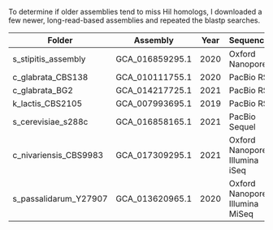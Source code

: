 To determine if older assemblies tend to miss Hil homologs, I downloaded a few newer, long-read-based assemblies and repeated the blastp searches.

| Folder | Assembly | Year | Sequencing | Coverage |
| ------ | -------  | ---- | ---------- | -------- |
| s_stipitis_assembly | GCA_016859295.1 | 2020 | Oxford Nanopore | 167.0x |
| c_glabrata_CBS138 | GCA_010111755.1   | 2020 | PacBio RSII | 102.0x |
| c_glabrata_BG2 | GCA_014217725.1 | 2021 | PacBio RSII | 40.0x |
| k_lactis_CBS2105 | GCA_007993695.1 | 2019 | PacBio RSII | 224.0x |
| s_cerevisiae_s288c | GCA_016858165.1 | 2021 | PacBio Sequel | 50x |
| c_nivariensis_CBS9983 | GCA_017309295.1 | 2021 | Oxford Nanopore + Illumina iSeq | 296.0x |
| s_passalidarum_Y27907 | GCA_013620965.1 | 2020 | Oxford Nanopore + Illumina MiSeq | 200.0x |
